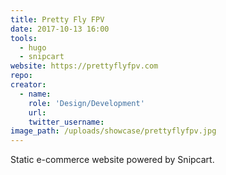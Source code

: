 ```yaml
---
title: Pretty Fly FPV
date: 2017-10-13 16:00
tools:
  - hugo
  - snipcart
website: https://prettyflyfpv.com
repo:
creator:
  - name:
    role: 'Design/Development'
    url:
    twitter_username:
image_path: /uploads/showcase/prettyflyfpv.jpg
---
```


Static e-commerce website powered by Snipcart.
